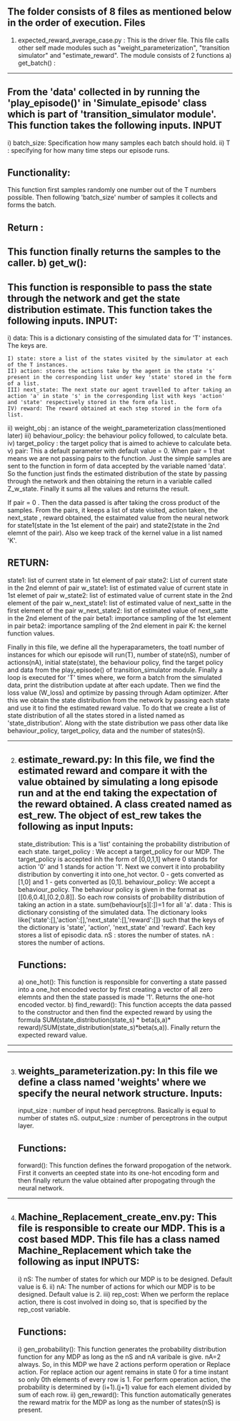 The folder consists of 8 files as mentioned below in the order of execution.
Files
--------
1) expected_reward_average_case.py :  This is the driver file. This file calls other self made modules such as "weight_parameterization", "transition simulator" and "estimate_reward".
            The module consists of 2 functions
  a) get_batch() :
  -----------------
  From the 'data' collected in by running the 'play_episode()' in 'Simulate_episode' class which is part of 'transition_simulator module'. This function takes the following 
  inputs.
  INPUT
  ------
  i) batch_size: Specification how many samples each batch should hold.
  ii) T : specifying for how many time steps our episode runs.
  
  Functionality:
  --------------
  This function first samples randomly one number out of the T numbers possible. Then following 'batch_size' number of samples it collects and forms the batch.
  
  Return :
  ---------
  This function finally returns the samples to the caller.
 b) get_w():
 --------------
 This function is responsible to pass the state through the network and get the state distribution estimate. This function takes the following inputs.
 INPUT:
 -------
   i) data: This is a dictionary consisting of the simulated data for 'T' instances. The keys are.

    I) state: store a list of the states visited by the simulator at each of the T instances.
    II) action: stores the actions take by the agent in the state 's' present in the corresponding list under key 'state' stored in the form of a list.
    III) next_state: The next state our agent travelled to after taking an action 'a' in state 's' in the corresponding list with keys 'action' and 'state' respectively stored in the form ofa list.
    IV) reward: The reward obtained at each step stored in the form ofa list.

   ii) weight_obj : an istance of the weight_parameterization class(mentioned later)
   iii) behaviour_policy: the behaviour policy followed, to calculate beta.
   iv) target_policy : the target policy that is aimed to achieve to calculate beta.
   v) pair: This a default parameter with default value = 0. When pair = 1 that means we are not passing pairs to the function. Just the simple samples are sent to the function
   in form of data accepted by the variable named 'data'. So the function just finds the estimated distribution of the state by passing through the network and then obtaining the return 
   in a variable called Z_w_state. Finally it sums all the values and returns the result.

   If pair = 0 . Then the data passed is after taking the cross product of the samples. From the pairs, it keeps a list of state visited, action taken, the next_state , reward obtained,
   the estaimated value from the neural network for state1(state in the 1st element of the pair) and state2(state in the 2nd elemnt of the pair). Also we keep track of the kernel value
   in a list named 'K'.

   RETURN:
   --------
   state1: list of current state in 1st element of pair
   state2: List of current state in the 2nd elemnt of pair
   w_state1: list of estimated value of current state in 1st elemet of pair
   w_state2: list of estimated value of current state in the 2nd element of the pair
   w_next_state1: list of estimated value of next_satte in the first element of the pair
   w_next_state2: list of estimated value of next_satte in the 2nd element of the pair
   beta1: importance sampling of the 1st element in pair
   beta2: importance sampling of the 2nd element in pair
   K: the kernel function values.

   Finally in this file, we define all the hyperaparameters, the toatl number of instances for which our episode will run(T), number of state(nS), number of actions(nA), 
   initial state(state), the behaviour policy, find the target policy and data from the play_episode() of transition_simulator module. Finally a loop is executed for 'T' times
   where, we form a batch from the simulated data, print the distribution update at after each update. Then we find the loss value (W_loss) and optimize by passing through Adam
  optimizer.
  After this we obtain the state distribution from the network by passing each state and use it to find the estimated reward value. To do that we create a list of state distribution
  of all the states stored in a listed named as 'state_distribution'. Along with the state distribution we pass other data like behaviour_policy, target_policy, data and the number of states(nS).
_______________________________________________________________________________________________________________________________________________________________________________________________________
2) estimate_reward.py: In this file, we find the estimated reward and compare it with the value obtained by simulating a long episode run and at the end taking the         expectation of the reward obtained.
    A class created named as est_rew. The object of est_rew takes the following as input
    Inputs:
    --------
    state_distribution: This is a 'list' containing the probability distribution of each state.
    target_policy    : We accept a target_policy for our MDP. The target_policy is accepted inh the form of [0,0,1,1] where 0 stands for action '0' 
    and 1 stands for action '1'. Next we convert it into probability distribution by converting it into one_hot vector. 0 - gets converted as [1,0] 
    and 1 - gets converted as [0,1].
    behaviour_policy: We accept a behaviour_policy. The behaviour policy is given in the format as [[0.6,0.4],[0.2,0.8]]. So each row consists of
    probability distribution of taking an action in a state. sum(behaviour[s][:])=1 for all 'a'.
    data           : This is dictionary consisting of the simulated data. The dictionary looks like{'state':[],'action':[],'next_state':[],'reward':[]}
    such that the keys of the dictionary is 'state', 'action', 'next_state' and 'reward'. Each key stores a list of episodic data.
    nS            : stores the number of states.
    nA           : stores the number of actions.
    
    Functions:
    -----------
    a) one_hot(): This function is responsible for converting a state passed into a one_hot encoded vector by first creating a vector of all zero elemnts and then the       state passed is made '1'. Returns the one-hot encoded vector.
    b) find_reward(): This function accepts the data passed to the constructor and then find the expected reward by using the formula SUM(state_distribution(state_s) * beta(s,a)* reward)/SUM(state_distribution(state_s)*beta(s,a)).
    Finally return the expected reward value.
____________________________________________________________________________________________________________________________________________________________________
____________________
3) weights_parameterization.py: In this file we define a class named 'weights' where we specify the neural network structure. 
    Inputs:
    -------
    input_size  : number of input head perceptrons. Basically is equal to number of states nS.
    output_size : number of perceptrons in the output layer.
    
    Functions:
    -----------
    forward(): This function defines the forward propogation of the network. First it converts an ceepted state into its one-hot encoding form and then finally return the value obtained after propogating through the neural network.
______________________________________________________________________________________________________________________________________________________________________________________________
4) Machine_Replacement_create_env.py: This file is responsible to create our MDP. This is a cost based MDP. This file has a class named Machine_Replacement which take the following as input
     INPUTS:
     --------
     i) nS: The number of states for which our MDP is to be designed. Default value is 6.
     ii) nA: The number of actions for which our MDP is to be designed. Default value is 2.
     iii) rep_cost: When we perform the replace action, there is cost involved in doing so, that is specified by the rep_cost variable.
     
     Functions:
     ----------
     i) gen_probability(): This function generates the probability distribution function for any MDP as long as the nS and nA varibale is give. nA=2 always. So, in             this MDP we have 2 actions perform operation or Replace action. For replace action our agent remains in state 0 for a time instant so only 0th elements of             every row is 1. For perform operation action, the probability is determined by (i+1).(j+1) value for each element divided by sum of each row.
     ii) gen_reward(): This function automatically generates the reward matrix for the MDP as long as the number of states(nS) is present. 
